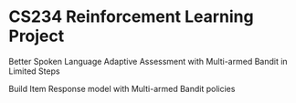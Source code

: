 # CS234 Reinforcement Learning Project

Better Spoken Language Adaptive Assessment with Multi-armed Bandit in Limited Steps

Build Item Response model with Multi-armed Bandit policies
